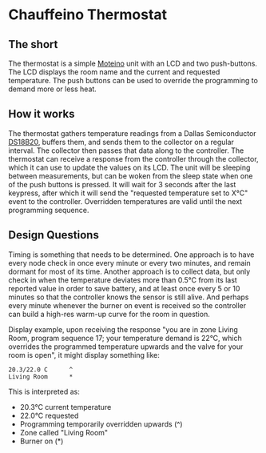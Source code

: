 Chauffeino Thermostat
=====================

The short
---------
The thermostat is a simple [Moteino](http://lowpowerlab.com/moteino/) unit with an LCD and two push-buttons. The LCD displays the room name and the current and requested temperature. The push buttons can be used to override the programming to demand more or less heat.


How it works
------------
The thermostat gathers temperature readings from a Dallas Semiconductor [DS18B20](http://datasheets.maximintegrated.com/en/ds/DS18B20.pdf), buffers them, and sends them to the collector on a regular interval. The collector then passes that data along to the controller. The thermostat can receive a response from the controller through the collector, which it can use to update the values on its LCD. The unit will be sleeping between measurements, but can be woken from the sleep state when one of the push buttons is pressed. It will wait for 3 seconds after the last keypress, after which it will send the "requested temperature set to X°C" event to the controller. Overridden temperatures are valid until the next programming sequence.

Design Questions
----------------
Timing is something that needs to be determined. One approach is to have every node check in once every minute or every two minutes, and remain dormant for most of its time. Another approach is to collect data, but only check in when the temperature deviates more than 0.5°C from its last reported value in order to save battery, and at least once every 5 or 10 minutes so that the controller knows the sensor is still alive. And perhaps every minute whenever the burner on event is received so the controller can build a high-res warm-up curve for the room in question.

Display example, upon receiving the response "you are in zone Living Room, program sequence 17; your temperature demand is 22°C, which overrides the programmed temperature upwards and the valve for your room is open", it might display something like:

    20.3/22.0 C      ^
    Living Room      *

This is interpreted as:

* 20.3&deg;C current temperature
* 22.0&deg;C requested
* Programming temporarily overridden upwards (^)
* Zone called "Living Room"
* Burner on (*)
